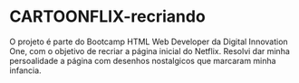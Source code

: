 # CARTOONFLIX-recriando
 O projeto é parte do Bootcamp HTML Web Developer da Digital Innovation One, com o objetivo de recriar a página inicial do Netflix.  Resolvi dar minha persoalidade a página com desenhos nostalgicos que marcaram minha infancia. 
